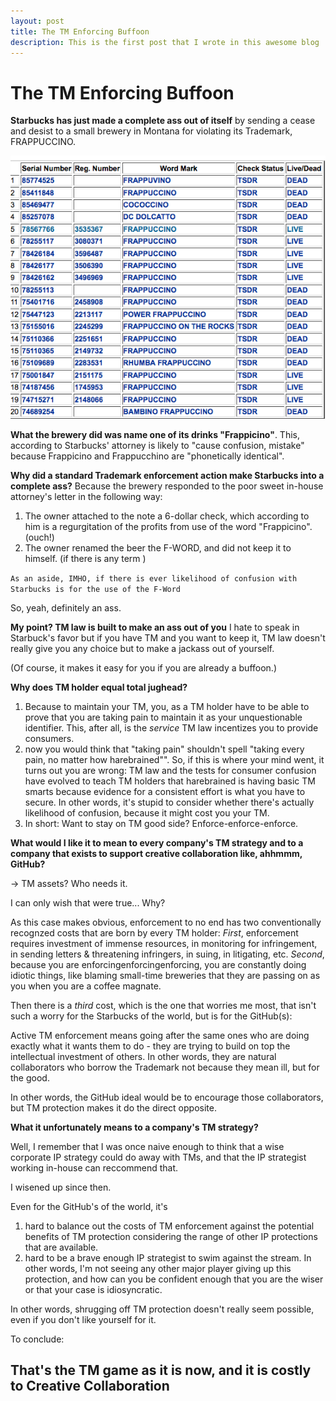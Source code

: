 ```yaml
---
layout: post
title: The TM Enforcing Buffoon
description: This is the first post that I wrote in this awesome blog
---
```

# The TM Enforcing Buffoon

**Starbucks has just made a complete ass out of itself** by sending a cease and desist to a small brewery in Montana for violating its Trademark, FRAPPUCCINO. 

![Frappuccino Trademark](/assets/FrappuccinoTrademark.PNG)

**What the brewery did was name one of its drinks "Frappicino"**. This, according to Starbucks' attorney is likely to "cause confusion, mistake" because Frappicino and Frappucchino are "phonetically identical". 

**Why did a standard Trademark enforcement action make Starbucks into a complete ass?** Because the brewery responded to the poor sweet in-house attorney's letter in the following way:
 
1. The owner attached to the note a 6-dollar check, which according to him is a regurgitation of the profits from use of the word "Frappicino". (ouch!)
2. The owner renamed the beer the F-WORD, and did not keep it to himself. (if there is any term )

``As an aside, IMHO, if there is ever likelihood of confusion with Starbucks is for the use of the F-Word``

So, yeah, definitely an ass.

**My point? TM law is built to make an ass out of you**
I hate to speak in Starbuck's favor but if you have TM and you want to keep it, TM law doesn't really give you any choice but to make a jackass out of yourself. 

(Of course, it makes it easy for you if you are already a buffoon.) 

**Why does TM holder equal total jughead?** 

1. Because to maintain your TM, you, as a TM holder have to be able to prove that you are taking pain to maintain it as your unquestionable identifier. This, after all, is the *service* TM law incentizes you to provide consumers. 
2. now you would think that "taking pain" shouldn't spell "taking every pain, no matter how harebrained"". So, if this is where your mind went, it turns out you are wrong: TM law and the tests for consumer confusion have evolved to teach TM holders that harebrained is having basic TM smarts because evidence for a consistent effort is what you have to secure. In other words, it's stupid to consider whether there's actually likelihood of confusion, because it might cost you your TM. 
3. In short: Want to stay on TM good side? Enforce-enforce-enforce.

**What would I like it to mean to every company's TM strategy and to a company that exists to support creative collaboration like, ahhmmm, GitHub?**

-> TM assets? Who needs it.

I can only wish that were true... Why? 

As this case makes obvious, enforcement to no end has two conventionally recognzed costs that are born by every TM holder: *First*, enforcement requires investment of immense resources, in monitoring for infringement, in sending letters & threatening infringers, in suing, in litigating, etc. *Second*, because you are enforcingenforcingenforcing, you are constantly doing idiotic things, like blaming small-time breweries that they are passing on as you when you are a coffee magnate.

Then there is a *third* cost, which is the one that worries me most, that isn't such a worry for the Starbucks of the world, but is for the GitHub(s): 

Active TM enforcement means going after the same ones who are doing exactly what it wants them to do - they are trying to build on top the intellectual investment of others. In other words, they are natural collaborators who borrow the Trademark not because they mean ill, but for the good. 

In other words, the GitHub ideal would be to encourage those collaborators, but TM protection makes it do the direct opposite.

**What it unfortunately means to a company's TM strategy?**

Well, I remember that I was once naive enough to think that a wise corporate IP strategy could do away with TMs, and that the IP strategist working in-house can reccommend that. 

I wisened up since then. 

Even for the GitHub's of the world, it's 

1. hard to balance out the costs of TM enforcement against the potential benefits of TM protection considering the range of other IP protections that are available. 
2. hard to be a brave enough IP strategist to swim against the stream. In other words, I'm not seeing any other major player giving up this protection, and how can you be confident enough that you are the wiser or that your case is idiosyncratic. 

In other words, shrugging off TM protection doesn't really seem possible, even if you don't like yourself for it. 

To conclude:

## That's the TM game as it is now, and it is costly to Creative Collaboration 

